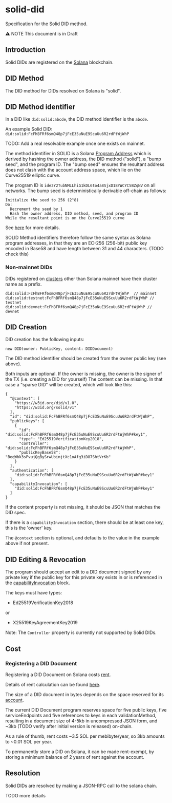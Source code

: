 # solid-did

Specification for the Solid DID method.

⚠️ NOTE This document is in Draft

## Introduction

Solid DIDs are registered on the [Solana](solana.com) blockchain.

## DID Method

The DID method for DIDs resolved on Solana is "solid".

## DID Method identifier

In a DID like `did:solid:abcde`, the DID method identifier is the `abcde`.

An example Solid DID: `did:solid:FcFhBFRf6smQ48p7jFcE35uNuE9ScuUu6R2rdFtWjWhP`

TODO: Add a real resolvable example once one exists on mainnet.

The method identifier in SOLID is a Solana
[Program Address](https://docs.solana.com/developing/programming-model/calling-between-programs#program-derived-addresses)
which is derived by hashing the owner address, the DID method ("solid"), a
"bump seed", and the program ID. The "bump seed" ensures the resultant address
does not clash with the account address space, which lie on the Curve25519
elliptic curve.

The program ID is `ide3Y2TubNMLLhiG1kDL6to4a8SjxD18YWCYC5BZqNV` on all networks.
The bump seed is deterministically derivable off-chain as follows:

```pseudocode
Initialize the seed to 256 (2^8)
Do:
  Decrement the seed by 1
  Hash the owner address, DID method, seed, and program ID
While the resultant point is on the Curve25519 curve
```

See [here](https://docs.solana.com/developing/programming-model/calling-between-programs#hash-based-generated-program-addresses)
for more details.

SOLID Method identifiers therefore follow the same syntax as Solana program addresses, in that they
are an EC-256 (256-bit) public key encoded in Base58 and have length between 31 and 44 characters. (TODO check this)

### Non-mainnet DIDs

DIDs registered on [clusters](https://docs.solana.com/clusters) other than Solana mainnet have their cluster name as a prefix.

```
did:solid:FcFhBFRf6smQ48p7jFcE35uNuE9ScuUu6R2rdFtWjWhP  // mainnet
did:solid:testnet:FcFhBFRf6smQ48p7jFcE35uNuE9ScuUu6R2rdFtWjWhP // testnet
did:solid:devnet:FcFhBFRf6smQ48p7jFcE35uNuE9ScuUu6R2rdFtWjWhP // devnet
```

## DID Creation

DID creation has the following inputs:

```
new DID(owner: PublicKey, content: DIDDocument)
```

The DID method identifier should be created from the owner public key (see above).

Both inputs are optional. If the owner is missing, the owner is the signer of the TX (i.e. creating a DID for yourself)
The content can be missing. In that case a "sparse DID" will be created, which will look like this:

```
{
  "@context": [
    "https://w3id.org/did/v1.0",
    "https://w3id.org/solid/v1"
  ],
  "id": "did:solid:FcFhBFRf6smQ48p7jFcE35uNuE9ScuUu6R2rdFtWjWhP",
  "publicKeys": [
    {
      "id": "did:solid:FcFhBFRf6smQ48p7jFcE35uNuE9ScuUu6R2rdFtWjWhP#key1",
      "type": "Ed25519VerificationKey2018",
      "controller": "did:solid:FcFhBFRf6smQ48p7jFcE35uNuE9ScuUu6R2rdFtWjWhP",
      "publicKeyBase58": "BeqWbk3sPvujQgBySrwUbinjtXc1oAfg3iD87ShtVrKb"
    }
  ],
  "authentication": [
    "did:solid:FcFhBFRf6smQ48p7jFcE35uNuE9ScuUu6R2rdFtWjWhP#key1"
  ],
  "capabilityInvocation": [
    "did:solid:FcFhBFRf6smQ48p7jFcE35uNuE9ScuUu6R2rdFtWjWhP#key1"
  ]
}
```

If the content property is not missing, it should be JSON that matches the DID spec.

If there is a `capabilityInvocation` section, there should be at least one key, this is the 'owner' key.

The `@context` section is optional, and defaults to the value in the example above if not present.


## DID Editing & Revocation

The program should accept an edit to a DID document signed by any private key if the public key for this private key
exists in or is referenced in the [capabilityInvocation](https://www.w3.org/TR/did-core/#capability-invocation) block.

The keys must have types:

- Ed25519VerificationKey2018

or

- X25519KeyAgreementKey2019

Note: The `Controller` property is currently not supported by Solid DIDs.

## Cost

### Registering a DID Document

Registering a DID Document on Solana costs [rent](https://docs.solana.com/implemented-proposals/rent).

Details of rent calculation can be found [here](https://docs.solana.com/developing/programming-model/accounts#calculation-of-rent).

The size of a DID document in bytes depends on the space reserved for
its [account](https://docs.solana.com/developing/programming-model/accounts#creating).

The current DID Document program reserves space for five public keys, five serviceEndpoints and five references
to keys in each validationMethod, resulting in a document size of 4-5kb in uncompressed JSON form, and ~3kb
(TODO verify after initial version is released) on-chain.

As a rule of thumb, rent costs ~3.5 SOL per mebibyte/year, so 3kb amounts to ~0.01 SOL per year.

To permanently store a DID on Solana, it can be made rent-exempt, by storing a minimum balance of 2 years of rent
against the account. 

## Resolution

Solid DIDs are resolved by making a JSON-RPC call to the solana chain.

TODO more details
